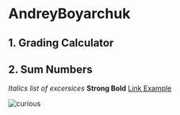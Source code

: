 # AndreyBoyarchuk
## 1. Grading Calculator
## 2. Sum Numbers
_Italics_ 
_list of excersices_
**Strong Bold**
[Link Example](https://github.com/06-27-2022/AndreyBoyarchuk "Title")


![curious](https://www.pinclipart.com/maxpin/ibihxmb/)

